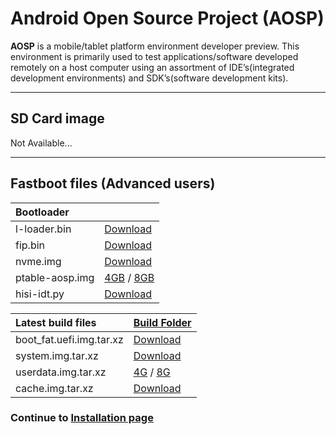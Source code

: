 # Android Open Source Project (AOSP)

**AOSP** is a mobile/tablet platform environment developer preview. This environment is primarily used to test applications/software developed remotely on a host computer using an assortment of IDE’s(integrated development environments) and SDK’s(software development kits).

***

## SD Card image

Not Available...

***

## Fastboot files (Advanced users)

|   Bootloader    |        |
|:------------------|:-----------------------|
| l-loader.bin      | [Download](http://builds.96boards.org/releases/hikey/linaro/binaries/latest/l-loader.bin)           |
| fip.bin           | [Download](http://builds.96boards.org/releases/hikey/linaro/binaries/latest/fip.bin)           | 
| nvme.img          | [Download](http://builds.96boards.org/releases/hikey/linaro/binaries/latest/nvme.img)           | 
| ptable-aosp.img  | [4GB](http://builds.96boards.org/releases/hikey/linaro/binaries/latest/ptable-aosp-4g.img) / [8GB](http://builds.96boards.org/releases/hikey/linaro/binaries/latest/ptable-aosp-8g.img)      | 
| hisi-idt.py       | [Download](http://builds.96boards.org/releases/hikey/linaro/binaries/latest/hisi-idt.py)           | 

|   Latest build files    |    [Build Folder](http://builds.96boards.org/releases/hikey/linaro/aosp/latest/) |
|:------------------------|:-----------------------|
|boot_fat.uefi.img.tar.xz |[Download](http://builds.96boards.org/releases/hikey/linaro/aosp/latest/boot_fat.uefi.img.tar.xz)     |
|system.img.tar.xz        |[Download](http://builds.96boards.org/releases/hikey/linaro/aosp/latest/system.img.tar.xz)            |
|userdata.img.tar.xz      |[4G](http://builds.96boards.org/releases/hikey/linaro/aosp/latest/userdata-4gb.img.tar.xz) / [8G](http://builds.96boards.org/releases/hikey/linaro/aosp/latest/userdata-8gb.img.tar.xz)            |
|cache.img.tar.xz         |[Download](http://builds.96boards.org/releases/hikey/linaro/aosp/latest/cache.img.tar.xz)            |

### Continue to [Installation page](../Installation/README.md)
